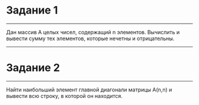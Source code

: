 # Задание 1
____
Дан массив A целых чисел, содержащий n элементов. Вычислить и вывести сумму тех элементов, которые нечетны и отрицательны.
____
# Задание 2
____
Найти наибольший элемент главной диагонали матрицы A(n,n) и вывести всю строку, в которой он находится.
